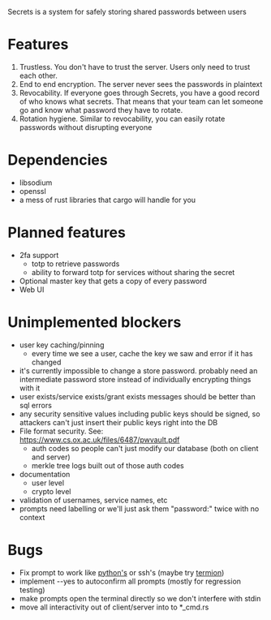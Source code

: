 Secrets is a system for safely storing shared passwords between users

# Features

1. Trustless. You don't have to trust the server. Users only need to trust each other.
2. End to end encryption. The server never sees the passwords in plaintext
3. Revocability. If everyone goes through Secrets, you have a good record of who knows what secrets. That means that your team can let someone go and know what password they have to rotate.
4. Rotation hygiene. Similar to revocability, you can easily rotate passwords without disrupting everyone

# Dependencies

* libsodium
* openssl
* a mess of rust libraries that cargo will handle for you

# Planned features

* 2fa support
  - totp to retrieve passwords
  - ability to forward totp for services without sharing the secret
* Optional master key that gets a copy of every password
* Web UI

# Unimplemented blockers

* user key caching/pinning
  - every time we see a user, cache the key we saw and error if it has changed
* it's currently impossible to change a store password. probably need an intermediate password store instead of individually encrypting things with it
* user exists/service exists/grant exists messages should be better than sql errors
* any security sensitive values including public keys should be signed, so attackers can't just insert their public keys right into the DB
* File format security. See: https://www.cs.ox.ac.uk/files/6487/pwvault.pdf
  - auth codes so people can't just modify our database (both on client and server)
  - merkle tree logs built out of those auth codes
* documentation
  - user level
  - crypto level
* validation of usernames, service names, etc
* prompts need labelling or we'll just ask them "password:" twice with no
  context

# Bugs

* Fix prompt to work like
[python's](https://svn.python.org/projects/python/tags/r32/Lib/getpass.py) or
ssh's (maybe try [termion](https://github.com/ticki/termion/blob/master/src/input.rs))
* implement --yes to autoconfirm all prompts (mostly for regression testing)
* make prompts open the terminal directly so we don't interfere with stdin
* move all interactivity out of client/server into to *_cmd.rs